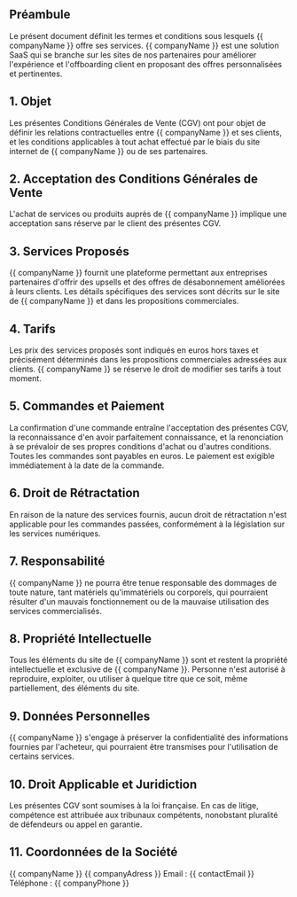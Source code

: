 ## Préambule

Le présent document définit les termes et conditions sous lesquels {{ companyName }} offre ses services. {{ companyName }} est une solution SaaS qui se branche sur les sites de nos partenaires pour améliorer l'expérience et l'offboarding client en proposant des offres personnalisées et pertinentes.

## 1. Objet

Les présentes Conditions Générales de Vente (CGV) ont pour objet de définir les relations contractuelles entre {{ companyName }} et ses clients, et les conditions applicables à tout achat effectué par le biais du site internet de {{ companyName }} ou de ses partenaires.

## 2. Acceptation des Conditions Générales de Vente

L'achat de services ou produits auprès de {{ companyName }} implique une acceptation sans réserve par le client des présentes CGV.

## 3. Services Proposés

{{ companyName }} fournit une plateforme permettant aux entreprises partenaires d'offrir des upsells et des offres de désabonnement améliorées à leurs clients. Les détails spécifiques des services sont décrits sur le site de {{ companyName }} et dans les propositions commerciales.

## 4. Tarifs

Les prix des services proposés sont indiqués en euros hors taxes et précisément déterminés dans les propositions commerciales adressées aux clients. {{ companyName }} se réserve le droit de modifier ses tarifs à tout moment.

## 5. Commandes et Paiement

La confirmation d'une commande entraîne l'acceptation des présentes CGV, la reconnaissance d'en avoir parfaitement connaissance, et la renonciation à se prévaloir de ses propres conditions d'achat ou d'autres conditions. Toutes les commandes sont payables en euros. Le paiement est exigible immédiatement à la date de la commande.

## 6. Droit de Rétractation

En raison de la nature des services fournis, aucun droit de rétractation n'est applicable pour les commandes passées, conformément à la législation sur les services numériques.

## 7. Responsabilité

{{ companyName }} ne pourra être tenue responsable des dommages de toute nature, tant matériels qu'immatériels ou corporels, qui pourraient résulter d'un mauvais fonctionnement ou de la mauvaise utilisation des services commercialisés.

## 8. Propriété Intellectuelle

Tous les éléments du site de {{ companyName }} sont et restent la propriété intellectuelle et exclusive de {{ companyName }}. Personne n'est autorisé à reproduire, exploiter, ou utiliser à quelque titre que ce soit, même partiellement, des éléments du site.

## 9. Données Personnelles

{{ companyName }} s'engage à préserver la confidentialité des informations fournies par l'acheteur, qui pourraient être transmises pour l'utilisation de certains services.

## 10. Droit Applicable et Juridiction

Les présentes CGV sont soumises à la loi française. En cas de litige, compétence est attribuée aux tribunaux compétents, nonobstant pluralité de défendeurs ou appel en garantie.

## 11. Coordonnées de la Société

{{ companyName }} {{ companyAdress }}
Email : {{ contactEmail }}
Téléphone : {{ companyPhone }}
